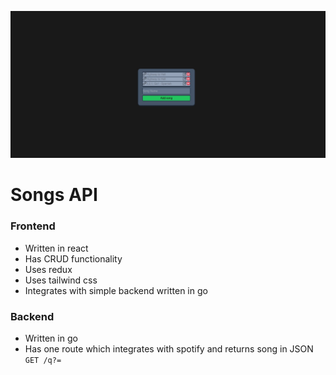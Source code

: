 ![Site screenshot](site.jpeg)

# Songs API

### Frontend

- Written in react
- Has CRUD functionality
- Uses redux
- Uses tailwind css
- Integrates with simple backend written in go

### Backend

- Written in go
- Has one route which integrates with spotify and returns song in JSON
  `GET /q?=`
